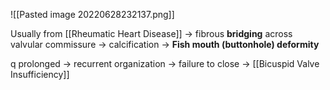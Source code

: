 ![[Pasted image 20220628232137.png]]

Usually from [[Rheumatic Heart Disease]] → fibrous **bridging** across valvular commissure → calcification → **Fish mouth (buttonhole) deformity**

q prolonged → recurrent organization → failure to close → [[Bicuspid Valve Insufficiency]]